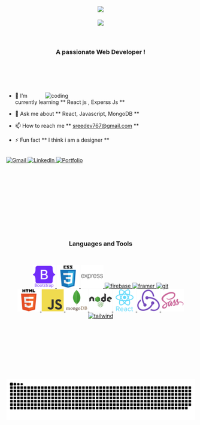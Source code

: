 <!-- Header -->
<div align="center">
        <img src="https://camo.githubusercontent.com/7b0b31a9d649352b6583905a0150c6ae4bc0c7b722e5cfbb6b28ca0ba01fb22c/68747470733a2f2f696e646f616e616c79746963612e636f6d2f7374617469632f696d616765732f62616e6e6572722e676966">
        <br><br>
        <img src="https://readme-typing-svg.herokuapp.com/?font=Silkscreen&size=35&center=true&vCenter=true&width=350&height=49&duration=4000&color=%236621D4&lines=Hi+There!;I'm+Sreedev+V+!;">
        <br><br>
</div>

<br>

<!-- About Me -->
<h3 align="center">A passionate Web Developer !</h3>

<br><br><br><br>

<!-- Contact and Portfolio Links -->
<img align="right" alt="coding" width="400" src="https://files.codingninjas.in/laptop-coffee-17904.svg">

- 🌱 I’m currently learning ** React js , Experss Js **

- 💬 Ask me about ** React, Javascript, MongoDB **

- 📫 How to reach me ** sreedev767@gmail.com **
  
- ⚡ Fun fact ** I think i am a designer **

<br>

<div align="left">
    <a href="mailto:pedro.sales.muniz@gmail.com">
        <img src="https://img.shields.io/badge/Gmail-D14836?style=for-the-badge&logo=gmail&logoColor=white" alt="Gmail">
    </a>
    <a href="https://linkedin.com/in/pedro-sales-muniz" target="_blank">
        <img src="https://img.shields.io/badge/LinkedIn-0A66C2?style=for-the-badge&logo=linkedin&logoColor=white" alt="LinkedIn">
    </a>
    <a href="https://salesp07.github.io" target="_blank">
        <img src="https://img.shields.io/badge/Portfolio-FF5722?style=for-the-badge&logo=todoist&logoColor=white" alt="Portfolio">
    </a>
</div>

<br><br><br>

<!-- Skills and Tools -->
<div align="center">
        <br><br><br><br><br><br>
        <h3 align="center">Languages and Tools</h3>
        <br>
<p align="center">
    <div>
    <a href="https://getbootstrap.com" target="_blank" rel="noreferrer" align="center"> 
        <img src="https://raw.githubusercontent.com/devicons/devicon/master/icons/bootstrap/bootstrap-plain-wordmark.svg" alt="bootstrap" width="60" height="60"/> </a> 
    <a href="https://www.w3schools.com/css/" target="_blank" rel="noreferrer">
        <img src="https://raw.githubusercontent.com/devicons/devicon/master/icons/css3/css3-original-wordmark.svg" alt="css3" width="60" height="60"/> </a>
    <a href="https://expressjs.com" target="_blank" rel="noreferrer">
        <img src="https://raw.githubusercontent.com/devicons/devicon/master/icons/express/express-original-wordmark.svg" alt="express" width="60" height="60"/> </a>
    <a href="https://firebase.google.com/" target="_blank" rel="noreferrer">
        <img src="https://www.vectorlogo.zone/logos/firebase/firebase-icon.svg" alt="firebase"width="60" height="60"/> </a>
    <a href="https://www.framer.com/" target="_blank" rel="noreferrer">
        <img src="https://www.vectorlogo.zone/logos/framer/framer-icon.svg" alt="framer"width="60" height="60"/> </a>
    <a href="https://git-scm.com/" target="_blank" rel="noreferrer">
        <img src="https://www.vectorlogo.zone/logos/git-scm/git-scm-icon.svg" alt="git" width="60" height="60"/> </a>
    </div>
    <div>
    <a href="https://www.w3.org/html/" target="_blank" rel="noreferrer">
        <img src="https://raw.githubusercontent.com/devicons/devicon/master/icons/html5/html5-original-wordmark.svg" alt="html5" width="60" height="60"/> </a>
    <a href="https://developer.mozilla.org/en-US/docs/Web/JavaScript" target="_blank" rel="noreferrer">
        <img src="https://raw.githubusercontent.com/devicons/devicon/master/icons/javascript/javascript-original.svg" alt="javascript" width="60" height="60"/> </a>
    <a href="https://www.mongodb.com/" target="_blank" rel="noreferrer">
        <img src="https://raw.githubusercontent.com/devicons/devicon/master/icons/mongodb/mongodb-original-wordmark.svg" alt="mongodb" width="60" height="60"/> </a>
    <a href="https://nodejs.org" target="_blank" rel="noreferrer">
        <img src="https://raw.githubusercontent.com/devicons/devicon/master/icons/nodejs/nodejs-original-wordmark.svg" alt="nodejs" width="60" height="60"/> </a>
    <a href="https://reactjs.org/" target="_blank" rel="noreferrer">
        <img src="https://raw.githubusercontent.com/devicons/devicon/master/icons/react/react-original-wordmark.svg" alt="react" width="60" height="60"/> </a>
    <a href="https://redux.js.org" target="_blank" rel="noreferrer">
        <img src="https://raw.githubusercontent.com/devicons/devicon/master/icons/redux/redux-original.svg" alt="redux" width="60" height="60"/> </a>
    <a href="https://sass-lang.com" target="_blank" rel="noreferrer">
        <img src="https://raw.githubusercontent.com/devicons/devicon/master/icons/sass/sass-original.svg" alt="sass" width="60" height="60"/> </a>
    <a href="https://tailwindcss.com/" target="_blank" rel="noreferrer">
        <img src="https://www.vectorlogo.zone/logos/tailwindcss/tailwindcss-icon.svg" alt="tailwind" width="60" height="60"/> </a> </p>
    </div>
</div>

<h1><br><br></h1>

<!-- Contributions Section -->
<div align="center">
        <br><br>
    <img alt="snake eating my contributions" src="https://raw.githubusercontent.com/salesp07/salesp07/output/github-contribution-grid-snake.svg" />
    <br/><br/><br/>
</div>

<br><br>

